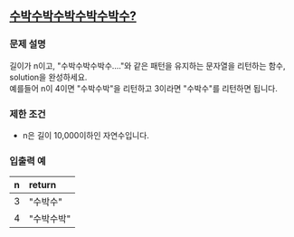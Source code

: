 ## [수박수박수박수박수박수?](https://programmers.co.kr/learn/courses/30/lessons/12922?language=javascript)
### 문제 설명
길이가 n이고, "수박수박수박수...."와 같은 패턴을 유지하는 문자열을 리턴하는 함수, solution을 완성하세요.<br>
예를들어 n이 4이면 "수박수박"을 리턴하고 3이라면 "수박수"를 리턴하면 됩니다.

### 제한 조건
- n은 길이 10,000이하인 자연수입니다.

### 입출력 예

|n|return|
|:--|:--|
|3|"수박수"|
|4|"수박수박"|
